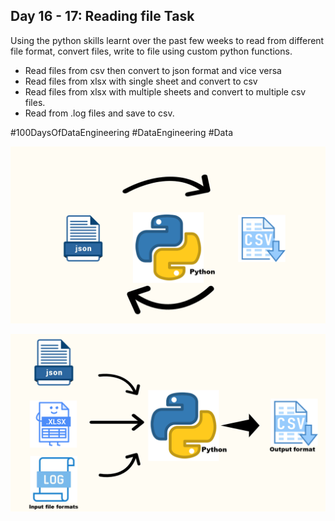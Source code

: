 ## Day 16 - 17: Reading file Task 
Using the python skills learnt over the past few weeks to read from different file format, convert files, write to file using custom python functions. 
* Read files from csv then convert to json format and vice versa
* Read files from xlsx with single sheet and convert to csv
* Read files from xlsx with multiple sheets and convert to multiple csv files.
* Read from .log files and save to csv. 

#100DaysOfDataEngineering #DataEngineering #Data

![json to csv conersion and vice versa](Slide1.PNG)

![different formats to csv conversion](Slide3.PNG)
